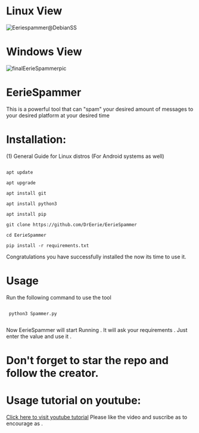 # Linux View
![Eeriespammer@DebianSS](https://user-images.githubusercontent.com/96463088/230779486-609ea372-11f1-49dc-901d-0b0eee836f19.png)
# Windows View
![finalEerieSpammerpic](https://user-images.githubusercontent.com/96463088/230771087-94993dad-e37d-4c1d-b4d5-2fab6a04bce4.png)
# EerieSpammer
This is a powerful tool that can "spam" your desired amount of messages to your desired platform at your desired time
# Installation:
(1) General Guide for Linux distros (For Android systems as well)

```

apt update

apt upgrade

apt install git

apt install python3

apt install pip

git clone https://github.com/DrEerie/EerieSpammer

cd EerieSpammer

pip install -r requirements.txt

```
Congratulations you have successfully installed the now its time to use it.

# Usage
 
Run the following command to use the tool

```

 python3 Spammer.py
 
```
 Now EerieSpammer will start Running . It will ask your requirements . Just enter the value and use it .
 
 # Don't forget to star the repo and follow the creator.

# Usage tutorial on youtube:
 
 [Click here to visit youtube tutorial](https://youtu.be/5-7IdMy-J_0)
Please like the video and suscribe as to encourage as .
